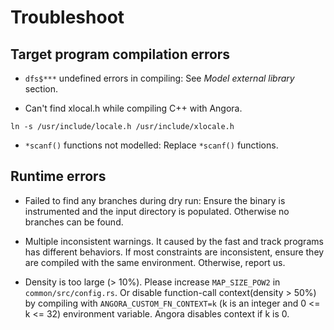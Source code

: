 # Troubleshoot

## Target program compilation errors 

- `dfs$***` undefined errors in compiling: See *Model external library* section.

- Can't find xlocal.h while compiling C++ with Angora.

```
ln -s /usr/include/locale.h /usr/include/xlocale.h
```

- `*scanf()` functions not modelled: Replace `*scanf()` functions.

## Runtime errors

- Failed to find any branches during dry run: Ensure the binary is instrumented and the input 
directory is populated. Otherwise no branches can be found.

- Multiple inconsistent warnings. It caused by the fast and track programs has different behaviors. If most constraints are inconsistent, ensure they are compiled with the same environment. Otherwise, report us.

- Density is too large (> 10%). Please increase `MAP_SIZE_POW2` in `common/src/config.rs`. Or disable function-call context(density > 50%) by compiling with `ANGORA_CUSTOM_FN_CONTEXT=k` (k is an integer and 0 <= k <= 32) environment variable. Angora disables context if k is 0.
